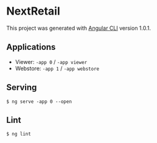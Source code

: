 # NextRetail

This project was generated with [Angular CLI](https://github.com/angular/angular-cli) version 1.0.1.

## Applications

- Viewer: `-app 0` / `-app viewer`
- Webstore: `-app 1` / `-app webstore`

## Serving

```
$ ng serve -app 0 --open
```

## Lint

```
$ ng lint
```
